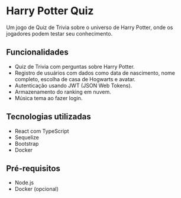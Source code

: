 # Harry Potter Quiz

Um jogo de Quiz de Trivia sobre o universo de Harry Potter, onde os jogadores podem testar seu conhecimento.

## Funcionalidades

- Quiz de Trivia com perguntas sobre Harry Potter.
- Registro de usuários com dados como data de nascimento, nome completo, escolha de casa de Hogwarts e avatar.
- Autenticação usando JWT (JSON Web Tokens).
- Armazenamento do ranking em nuvem.
- Música tema ao fazer login.

## Tecnologias utilizadas

- React com TypeScript
- Sequelize
- Bootstrap
- Docker

## Pré-requisitos

- Node.js
- Docker (opcional)


